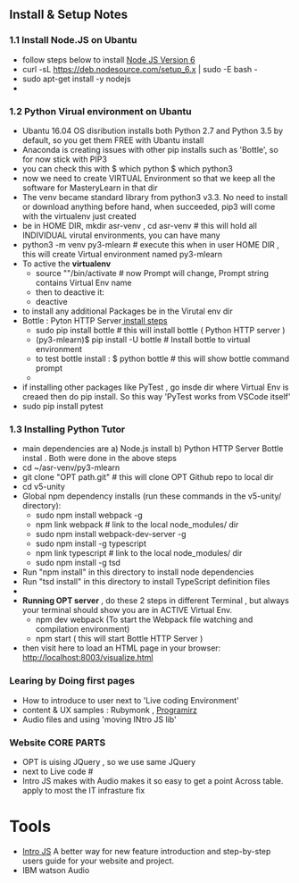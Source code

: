 ##  Install & Setup Notes

### 1.1  Install Node.JS on Ubantu
+ follow steps below to install [Node JS Version 6](https://nodejs.org/en/download/package-manager/#debian-and-ubuntu-based-linux-distributions)
+ curl -sL https://deb.nodesource.com/setup_6.x | sudo -E bash -
+ sudo apt-get install -y nodejs
+ 

### 1.2  Python Virual environment on Ubantu
+ Ubantu 16.04 OS disribution installs both Python 2.7 and Python 3.5 by default, so you get them FREE with Ubantu install
+ Anaconda is creating issues with other pip installs such as 'Bottle', so for now stick with PIP3
+ you can check this with  $ which python  $ which python3
+ now we need to create VIRTUAL Environment so that we keep all the software for  MasteryLearn in that dir
+ The venv became standard library from python3 v3.3. No need to install or download anything before hand, when succeeded, pip3 will come with the virtualenv just created
+ be in HOME DIR,  mkdir asr-venv , cd asr-venv   # this will hold all INDIVIDUAL virutal environments, you can have many 
+ python3 -m venv py3-mlearn  # execute this when in user HOME DIR , this will create Virtual environment named  py3-mlearn
+ To active the **virtualenv**
  + source "<path-to-the-virtualenv>"/bin/activate   # now Prompt will change,  Prompt string contains Virtual Env name
  + then to deactive it:
  + deactive
+ to install any additional Packages be in the Virutal env dir
+ Bottle : Pyton HTTP Server[ install steps](https://bottlepy.org/docs/dev/tutorial.html)
  + sudo pip install bottle  # this will install bottle ( Python HTTP server )
  + (py3-mlearn)$ pip install -U bottle  # Install bottle to virtual environment
  + to test bottle install : $ python bottle  # this will show bottle command prompt
  +
+ if installing other packages like PyTest , go insde dir where Virtual Env is creaed then do pip install. So this way 'PyTest works from VSCode itself'
+ sudo pip  install pytest

### 1.3  Installing Python Tutor
+ main dependencies are a) Node.js install b) Python HTTP Server Bottle instal . Both were done in the above steps
+ cd ~/asr-venv/py3-mlearn
+ git clone "OPT path.git"  # this will clone OPT Github repo to local dir
+ cd v5-unity 
+ Global npm dependency installs (run these commands in the v5-unity/ directory):
  + sudo npm install webpack -g
  + npm link webpack            # link to the local node_modules/ dir
  + sudo npm install webpack-dev-server -g
  + sudo npm install -g typescript
  + npm link typescript         # link to the local node_modules/ dir
  + sudo npm install -g tsd
+ Run "npm install" in this directory to install node dependencies
+  Run "tsd install" in this directory to install TypeScript definition files
+
+ **Running OPT server** , do these 2 steps in different Terminal , but always your terminal should show you are in ACTIVE Virtual Env.
  +  npm dev webpack  (To start the Webpack file watching and compilation environment)
  + npm start  ( this will start Bottle HTTP Server )
+ then visit here to load an HTML page in your browser: [http://localhost:8003/visualize.html](http://localhost:8003/visualize.html)

### Learing by Doing first pages 
+ How to introduce to user next to 'Live coding Environment'
+ content & UX samples : Rubymonk , [Programirz](https://www.programiz.com/python-programming)
+ Audio files and  using 'moving INtro JS lib' 

### Website CORE PARTS
+ OPT is uising JQuery , so we use same JQuery
+ next to Live code #
+ Intro JS makes  with Audio makes it so easy to get a point Across table. apply to most the IT infrasture fix

# Tools
+ [Intro JS]( http://introjs.com) A better way for new feature introduction and step-by-step users guide for your website and project.
+ IBM watson Audio
